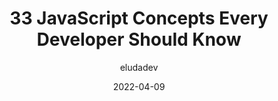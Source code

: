 ---
author: eludadev
date: 2022-04-09
draft: true
publisher: thepracticaldev
tags:
  - javascript
  - concepts
target_url: https://dev.to/eludadev/33-javascript-concepts-every-beginner-should-know-with-tutorials-4kao
title: 33 JavaScript Concepts Every Developer Should Know
---